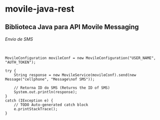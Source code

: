 # movile-java-rest
## Biblioteca Java para API Movile Messaging
###### Envio de SMS


```

MovileConfiguration movileConf = new MovileConfiguration("USER_NAME", "AUTH_TOKEN");

try {
	String response = new MovileService(movileConf).send(new Message("cellphone", "Message\nof SMS"));
	
	// Retorna ID do SMS (Returns the ID of SMS)
	System.out.println(response);
}
catch (IException e) {
	// TODO Auto-generated catch block
	e.printStackTrace();
}
```

